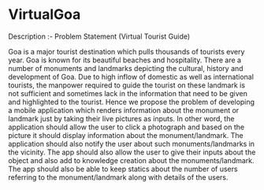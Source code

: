 # VirtualGoa

Description :-
Problem Statement (Virtual Tourist Guide)

Goa is a major tourist destination which pulls thousands of tourists every year. 
Goa is known for its beautiful beaches and hospitality. 
There are a number of monuments and landmarks depicting the cultural, history and development of Goa. 
Due to high inflow of domestic as well as international tourists, the manpower required to guide the tourist 
on these landmark is not sufficient and sometimes lack in the information that need to be given and highlighted to the tourist. 
Hence we propose the problem of developing a mobile application which renders information about the monument or landmark just by taking their live pictures as inputs. 
In other word, the application should allow the user to click a photograph and based on the picture it should display information about the monument/landmark. 
The application should also notify the user about such monuments/landmarks in the vicinity. 
The app should also allow the user to give their inputs about the object and also add to knowledge creation about the monuments/landmark. 
The app should also be able to keep statics about the number of users referring to the monument/landmark along with details of the users.
